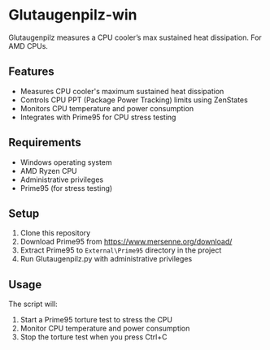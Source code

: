 # Glutaugenpilz-win
Glutaugenpilz measures a CPU cooler’s max sustained heat dissipation. For AMD CPUs.

## Features
- Measures CPU cooler's maximum sustained heat dissipation
- Controls CPU PPT (Package Power Tracking) limits using ZenStates
- Monitors CPU temperature and power consumption
- Integrates with Prime95 for CPU stress testing

## Requirements
- Windows operating system
- AMD Ryzen CPU
- Administrative privileges
- Prime95 (for stress testing)

## Setup
1. Clone this repository
2. Download Prime95 from https://www.mersenne.org/download/
3. Extract Prime95 to `External\Prime95` directory in the project
4. Run Glutaugenpilz.py with administrative privileges

## Usage
The script will:
1. Start a Prime95 torture test to stress the CPU
2. Monitor CPU temperature and power consumption
3. Stop the torture test when you press Ctrl+C